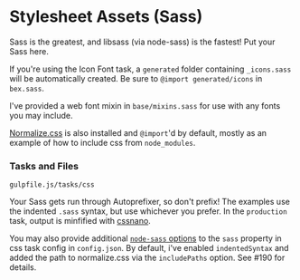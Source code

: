 # Stylesheet Assets (Sass)
Sass is the greatest, and libsass (via node-sass) is the fastest! Put your Sass here. 

If you're using the Icon Font task, a `generated` folder containing `_icons.sass` will be automatically created. Be sure to `@import generated/icons` in `bex.sass`.

I've provided a web font mixin in `base/mixins.sass` for use with any fonts you may include.

[Normalize.css](https://github.com/necolas/normalize.css) is also installed and `@import`'d by default, mostly as an example of how to include css from `node_modules`.

### Tasks and Files
```
gulpfile.js/tasks/css
```
Your Sass gets run through Autoprefixer, so don't prefix! The examples use the indented `.sass` syntax, but use whichever you prefer. In the `production` task, output is minfified with [cssnano](https://github.com/ben-eb/cssnano).

You may also provide additional [`node-sass` options](https://github.com/sass/node-sass#options) to the `sass` property in css task config in `config.json`. By default, i've enabled `indentedSyntax` and added the path to normalize.css via the `includePaths` option. See #190 for details.
